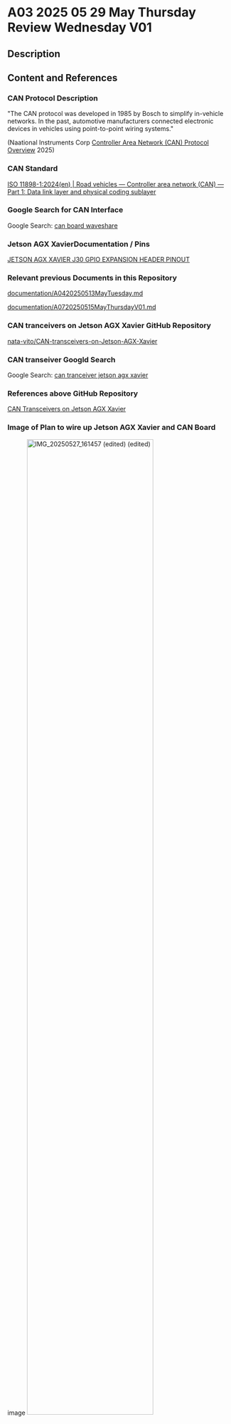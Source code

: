 # A03 2025 05 29 May Thursday Review Wednesday V01

## Description



## Content and References

### CAN Protocol Description

"The CAN protocol was developed in 1985 by Bosch to simplify in-vehicle networks. In the past, automotive manufacturers connected electronic devices in vehicles using point-to-point wiring systems."

(Naational Instruments Corp [Controller Area Network (CAN) Protocol Overview](https://www.ni.com/en/shop/seamlessly-connect-to-third-party-devices-and-supervisory-system/controller-area-network--can--overview.html#:~:text=The%20CAN%20protocol%20was%20developed,%2Dto%2Dpoint%20wiring%20systems.)  2025)

### CAN Standard

[ISO 11898-1:2024(en) | Road vehicles — Controller area network (CAN) — Part 1: Data link layer and physical coding sublayer](https://www.iso.org/obp/ui/en/#iso:std:iso:11898:-1:ed-3:v1:en)

### Google Search for CAN Interface

Google Search: [can board waveshare](https://www.google.com/search?q=can+board+waveshare&oq=can+board+waveshare&gs_lcrp=EgZjaHJvbWUyBggAEEUYOTIICAEQABgWGB4yDQgCEAAYhgMYgAQYigUyDQgDEAAYhgMYgAQYigUyDQgEEAAYhgMYgAQYigUyCggFEAAYgAQYogQyBwgGEAAY7wUyCggHEAAYgAQYogQyBwgIEAAY7wUyBwgJEAAY7wXSAQgyOTA0ajBqN6gCALACAA&sourceid=chrome&ie=UTF-8)

### Jetson AGX XavierDocumentation / Pins

[JETSON AGX XAVIER J30 GPIO EXPANSION HEADER PINOUT](https://jetsonhacks.com/nvidia-jetson-agx-xavier-gpio-header-pinout/)

### Relevant previous Documents in this Repository

[documentation/A0420250513MayTuesday.md](https://github.com/CoderSales/robotCanRevInterface/blob/main/documentation/A0420250513MayTuesday.md)

[documentation/A0720250515MayThursdayV01.md](https://github.com/CoderSales/robotCanRevInterface/blob/main/documentation/A0720250515MayThursdayV01.md)

### CAN tranceivers on Jetson AGX Xavier GitHub Repository

[nata-vito/CAN-transceivers-on-Jetson-AGX-Xavier](https://github.com/nata-vito/CAN-transceivers-on-Jetson-AGX-Xavier)

### CAN transeiver Googld Search

Google Search: [can tranceiver jetson agx xavier](https://www.google.com/search?q=can+tranceiver+jetson+agx+xavier&oq=can+tranceiver+jetson+agx+xavier&gs_lcrp=EgZjaHJvbWUyBggAEEUYOTIJCAEQIRgKGKABMgkIAhAhGAoYoAEyBwgDECEYjwIyBwgEECEYjwLSAQg2Mzg4ajBqN6gCALACAA&sourceid=chrome&ie=UTF-8)

### References above GitHub Repository

[CAN Transceivers on Jetson AGX Xavier](https://forums.developer.nvidia.com/t/can-transceivers-on-jetson-agx-xavier/187850)

### Image of Plan to wire up Jetson AGX Xavier and CAN Board

image <span><a href="https://github.com/user-attachments/assets/94cdf30d-5244-4a9f-9f14-91cf205c0def"><img src="https://github.com/user-attachments/assets/9ca85941-38fe-4095-8a93-8a8b96e2c416" alt="IMG_20250527_161457 (edited) (edited)" style="width:75%"></a></span>

from:

[docs02/A01Week03/A0520250520MayTuesdayV01.md](https://github.com/CoderSales/robotCanRevInterface/edit/main/docs02/A01Week03/A0520250520MayTuesdayV01.md)

## References
